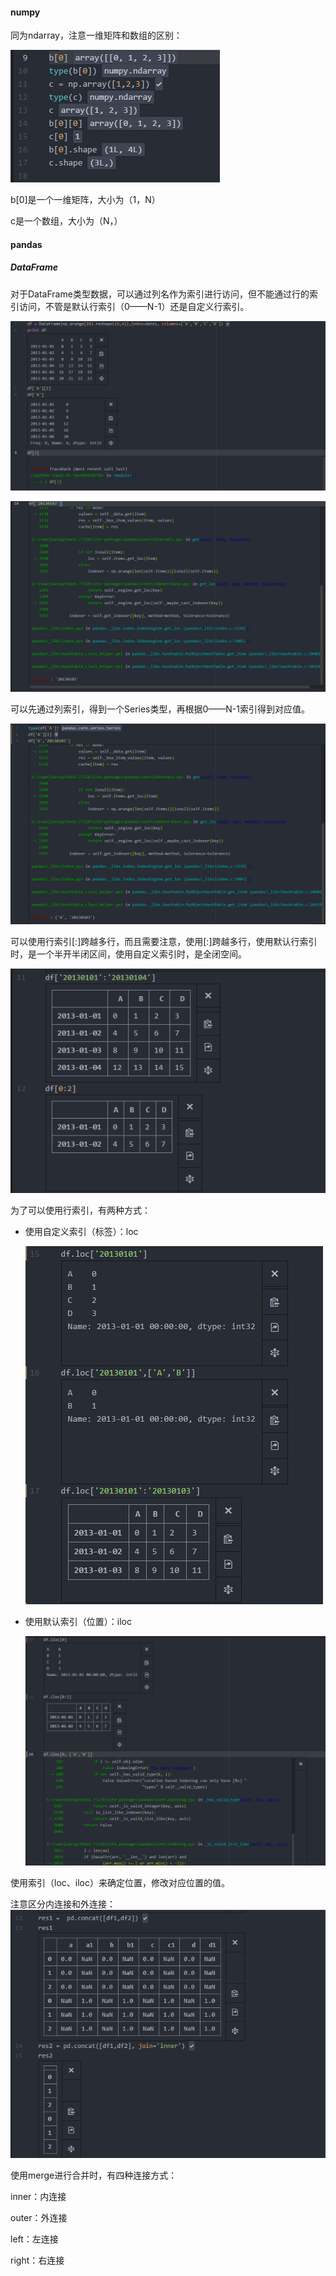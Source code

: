 #### numpy

同为ndarray，注意一维矩阵和数组的区别：

![01.jpg](https://github.com/ChaoZeyi/python/blob/master/packages/photos/01.jpg?raw=true)

b[0]是一个一维矩阵，大小为（1，N）

c是一个数组，大小为（N，）   

#### pandas

##### DataFrame

对于DataFrame类型数据，可以通过列名作为索引进行访问，但不能通过行的索引访问，不管是默认行索引（0——N-1）还是自定义行索引。

![02.jpg](https://github.com/ChaoZeyi/python/blob/master/packages/photos/02.jpg?raw=true)

![03.jpg](https://github.com/ChaoZeyi/python/blob/master/packages/photos/03.jpg?raw=true)

可以先通过列索引，得到一个Series类型，再根据0——N-1索引得到对应值。

![07.jpg](https://github.com/ChaoZeyi/python/blob/master/packages/photos/07.jpg?raw=true)

可以使用行索引[:]跨越多行，而且需要注意，使用[:]跨越多行，使用默认行索引时，是一个半开半闭区间，使用自定义索引时，是全闭空间。

![04.jpg](https://github.com/ChaoZeyi/python/blob/master/packages/photos/04.jpg?raw=true)

为了可以使用行索引，有两种方式：

- 使用自定义索引（标签）：loc

  ![06.jpg](https://github.com/ChaoZeyi/python/blob/master/packages/photos/06.jpg?raw=true)

- 使用默认索引（位置）：iloc

  ![08.jpg](https://github.com/ChaoZeyi/python/blob/master/packages/photos/08.jpg?raw=true)

使用索引（loc、iloc）来确定位置，修改对应位置的值。

注意区分内连接和外连接：![09.png](https://github.com/ChaoZeyi/python/blob/master/packages/photos/09.png?raw=true)

使用merge进行合并时，有四种连接方式：

inner：内连接

outer：外连接

left：左连接

right：右连接


